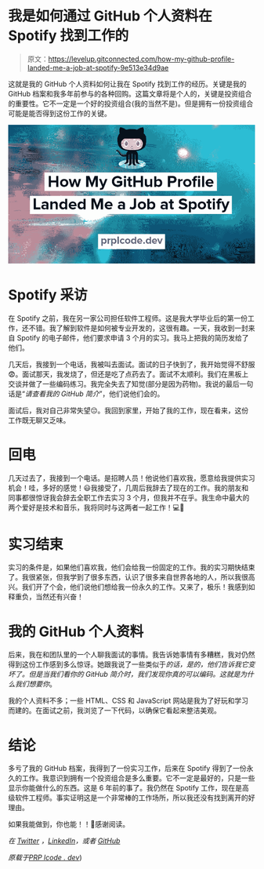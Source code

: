 # 我是如何通过 GitHub 个人资料在 Spotify 找到工作的

> 原文：<https://levelup.gitconnected.com/how-my-github-profile-landed-me-a-job-at-spotify-9e513e34d9ae>

这就是我的 GitHub 个人资料如何让我在 Spotify 找到工作的经历。关键是我的 GitHub 档案和我多年前参与的各种回购。这篇文章将是个人的，关键是投资组合的重要性。它不一定是一个好的投资组合(我的当然不是)。但是拥有一份投资组合可能是能否得到这份工作的关键。

![](img/4a10511431fa781d4bc09b1fd7fda6fd.png)

# Spotify 采访

在 Spotify 之前，我在另一家公司担任软件工程师。这是我大学毕业后的第一份工作，还不错。我了解到软件是如何被专业开发的，这很有趣。一天，我收到一封来自 Spotify 的电子邮件，他们要求申请 3 个月的实习。我马上把我的简历发给了他们。

几天后，我接到一个电话，我被叫去面试。面试的日子快到了，我开始觉得不舒服😨。面试那天，我发烧了，但还是吃了点药去了。面试不太顺利。我们在黑板上交谈并做了一些编码练习。我完全失去了知觉(部分是因为药物)。我说的最后一句话是“*请查看我的 GitHub 简介*”，他们说他们会的。

面试后，我对自己非常失望😔。我回到家里，开始了我的工作，现在看来，这份工作既无聊又乏味。

# 回电

几天过去了，我接到一个电话。是招聘人员！他说他们喜欢我，愿意给我提供实习机会！哇，多好的感觉！😃我接受了，几周后我辞去了现在的工作。我的朋友和同事都很惊讶我会辞去全职工作去实习 3 个月，但我并不在乎。我生命中最大的两个爱好是技术和音乐，我将同时与这两者一起工作！💻🎸

# 实习结束

实习的条件是，如果他们喜欢我，他们会给我一份固定的工作。我的实习期快结束了。我很紧张，但我学到了很多东西，认识了很多来自世界各地的人，所以我很高兴。我们开了个会，他们说他们想给我一份永久的工作。又来了，极乐！我感到如释重负，当然还有兴奋！

# 我的 GitHub 个人资料

后来，我在和团队里的一个人聊我面试的事情。我告诉她事情有多糟糕，我对仍然得到这份工作感到多么惊讶。她跟我说了一些类似于*的话，是的，他们告诉我它变坏了。但是当我们看你的 GitHub 简介时，我们发现你真的可以编码。这就是为什么我们想要你*。

我的个人资料不多；一些 HTML、CSS 和 JavaScript 网站是我为了好玩和学习而建的。在面试之前，我浏览了一下代码，以确保它看起来整洁美观。

# 结论

多亏了我的 GitHub 档案，我得到了一份实习工作，后来在 Spotify 得到了一份永久的工作。我意识到拥有一个投资组合是多么重要。它不一定是最好的，只是一些显示你能做什么的东西。这是 6 年前的事了。我仍然在 Spotify 工作，现在是高级软件工程师。事实证明这是一个非常棒的工作场所，所以我还没有找到离开的好理由。

如果我能做到，你也能！！👊感谢阅读。

*在* [*Twitter*](https://twitter.com/prplcode) *，*[*LinkedIn*](https://linkedin.com/in/simeg)*，或者* [*GitHub*](https://github.com/simeg)

*原载于*[*PRP lcode . dev*](https://prplcode.dev))